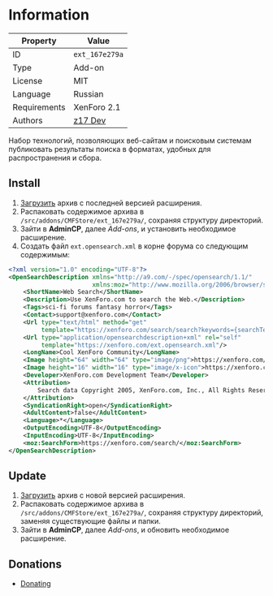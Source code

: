 # Information

| Property     | Value                                              |
| ------------ | -------------------------------------------------- |
| ID           | `ext_167e279a`                                     |
| Type         | Add-on                                             |
| License      | MIT                                                |
| Language     | Russian                                            |
| Requirements | XenForo 2.1                                        |
| Authors      | [z17 Dev](mailto:mail@z17.dev)                     |

Набор технологий, позволяющих веб-сайтам и поисковым системам публиковать результаты поиска в форматах, удобных для распространения и сбора.

## Install

1. [Загрузить](https://github.com/cmfstore/xenforo-opensearch/tags) архив с последней версией расширения.
2. Распаковать содержимое архива в `/src/addons/CMFStore/ext_167e279a/`, сохраняя структуру директорий.
3. Зайти в **AdminCP**, далее *Add-ons*, и установить необходимое расширение.
4. Создать файл `ext.opensearch.xml` в корне форума со следующим содержимым:

```xml
<?xml version="1.0" encoding="UTF-8"?>
<OpenSearchDescription xmlns="http://a9.com/-/spec/opensearch/1.1/"
                       xmlns:moz="http://www.mozilla.org/2006/browser/search/">
    <ShortName>Web Search</ShortName>
    <Description>Use XenForo.com to search the Web.</Description>
    <Tags>sci-fi forums fantasy horror</Tags>
    <Contact>support@xenforo.com</Contact>
    <Url type="text/html" method="get"
         template="https://xenforo.com/search/search?keywords={searchTerms}"/>
    <Url type="application/opensearchdescription+xml" rel="self"
         template="https://xenforo.com/ext.opensearch.xml"/>
    <LongName>Cool XenForo Community</LongName>
    <Image height="64" width="64" type="image/png">https://xenforo.com/websearch.png</Image>
    <Image height="16" width="16" type="image/x-icon">https://xenforo.com/favicon.ico</Image>
    <Developer>XenForo.com Development Team</Developer>
    <Attribution>
        Search data Copyright 2005, XenForo.com, Inc., All Rights Reserved
    </Attribution>
    <SyndicationRight>open</SyndicationRight>
    <AdultContent>false</AdultContent>
    <Language>*</Language>
    <OutputEncoding>UTF-8</OutputEncoding>
    <InputEncoding>UTF-8</InputEncoding>
    <moz:SearchForm>https://xenforo.com/search/</moz:SearchForm>
</OpenSearchDescription>
```

## Update

1. [Загрузить](https://github.com/cmfstore/xenforo-opensearch/tags) архив с новой версией расширения.
2. Распаковать содержимое архива в `/src/addons/CMFStore/ext_167e279a/`, сохраняя структуру директорий, заменяя существующие файлы и папки.
3. Зайти в **AdminCP**, далее *Add-ons*, и обновить необходимое расширение.

## Donations

- [Donating](https://donating.gitlab.io/)
